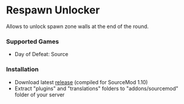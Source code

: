 # Respawn Unlocker

Allows to unlock spawn zone walls at the end of the round.

### Supported Games

* Day of Defeat: Source

### Installation

* Download latest [release](https://github.com/Dron-elektron/respawn-unlocker/releases) (compiled for SourceMod 1.10)
* Extract "plugins" and "translations" folders to "addons/sourcemod" folder of your server
